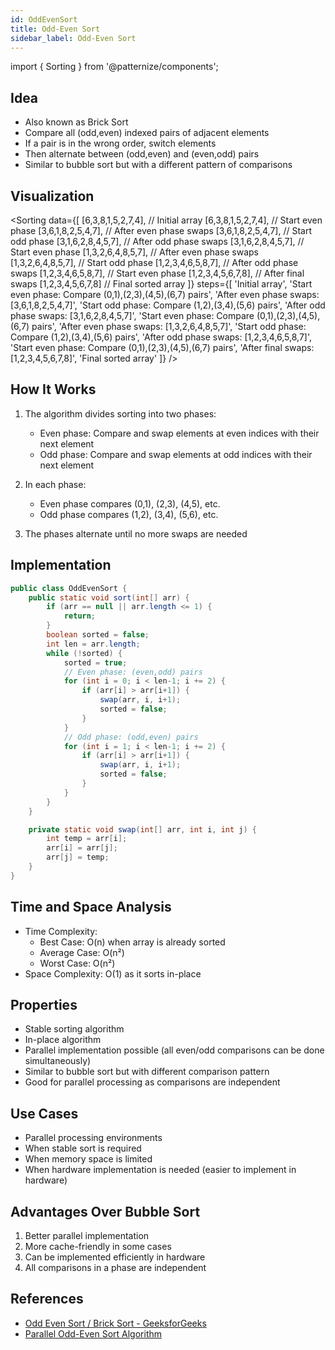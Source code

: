 ```yaml
---
id: OddEvenSort
title: Odd-Even Sort
sidebar_label: Odd-Even Sort
---
```


import { Sorting } from '@patternize/components';

## Idea
- Also known as Brick Sort
- Compare all (odd,even) indexed pairs of adjacent elements
- If a pair is in the wrong order, switch elements
- Then alternate between (odd,even) and (even,odd) pairs
- Similar to bubble sort but with a different pattern of comparisons

## Visualization
<Sorting
    data={[
    [6,3,8,1,5,2,7,4],     // Initial array
    [6,3,8,1,5,2,7,4],     // Start even phase
    [3,6,1,8,2,5,4,7],     // After even phase swaps
    [3,6,1,8,2,5,4,7],     // Start odd phase
    [3,1,6,2,8,4,5,7],     // After odd phase swaps
    [3,1,6,2,8,4,5,7],     // Start even phase
    [1,3,2,6,4,8,5,7],     // After even phase swaps
    [1,3,2,6,4,8,5,7],     // Start odd phase
    [1,2,3,4,6,5,8,7],     // After odd phase swaps
    [1,2,3,4,6,5,8,7],     // Start even phase
    [1,2,3,4,5,6,7,8],     // After final swaps
    [1,2,3,4,5,6,7,8]      // Final sorted array
    ]}
    steps={[
    'Initial array',
    'Start even phase: Compare (0,1),(2,3),(4,5),(6,7) pairs',
    'After even phase swaps: [3,6,1,8,2,5,4,7]',
    'Start odd phase: Compare (1,2),(3,4),(5,6) pairs',
    'After odd phase swaps: [3,1,6,2,8,4,5,7]',
    'Start even phase: Compare (0,1),(2,3),(4,5),(6,7) pairs',
    'After even phase swaps: [1,3,2,6,4,8,5,7]',
    'Start odd phase: Compare (1,2),(3,4),(5,6) pairs',
    'After odd phase swaps: [1,2,3,4,6,5,8,7]',
    'Start even phase: Compare (0,1),(2,3),(4,5),(6,7) pairs',
    'After final swaps: [1,2,3,4,5,6,7,8]',
    'Final sorted array'
    ]}
/>

## How It Works

1. The algorithm divides sorting into two phases:
   - Even phase: Compare and swap elements at even indices with their next element
   - Odd phase: Compare and swap elements at odd indices with their next element

2. In each phase:
   - Even phase compares (0,1), (2,3), (4,5), etc.
   - Odd phase compares (1,2), (3,4), (5,6), etc.

3. The phases alternate until no more swaps are needed

## Implementation
```java
public class OddEvenSort {
    public static void sort(int[] arr) {
        if (arr == null || arr.length <= 1) {
            return;
        }
        boolean sorted = false;
        int len = arr.length;
        while (!sorted) {
            sorted = true;
            // Even phase: (even,odd) pairs
            for (int i = 0; i < len-1; i += 2) {
                if (arr[i] > arr[i+1]) {
                    swap(arr, i, i+1);
                    sorted = false;
                }
            }
            // Odd phase: (odd,even) pairs
            for (int i = 1; i < len-1; i += 2) {
                if (arr[i] > arr[i+1]) {
                    swap(arr, i, i+1);
                    sorted = false;
                }
            }
        }
    }

    private static void swap(int[] arr, int i, int j) {
        int temp = arr[i];
        arr[i] = arr[j];
        arr[j] = temp;
    }
}
```

## Time and Space Analysis
- Time Complexity:
  - Best Case: O(n) when array is already sorted
  - Average Case: O(n²)
  - Worst Case: O(n²)
- Space Complexity: O(1) as it sorts in-place

## Properties
- Stable sorting algorithm
- In-place algorithm
- Parallel implementation possible (all even/odd comparisons can be done simultaneously)
- Similar to bubble sort but with different comparison pattern
- Good for parallel processing as comparisons are independent

## Use Cases
- Parallel processing environments
- When stable sort is required
- When memory space is limited
- When hardware implementation is needed (easier to implement in hardware)

## Advantages Over Bubble Sort
1. Better parallel implementation
2. More cache-friendly in some cases
3. Can be implemented efficiently in hardware
4. All comparisons in a phase are independent

## References
- [Odd Even Sort / Brick Sort - GeeksforGeeks](https://www.geeksforgeeks.org/odd-even-sort-brick-sort/)
- [Parallel Odd-Even Sort Algorithm](https://www.sciencedirect.com/science/article/abs/pii/0167819181900146)
